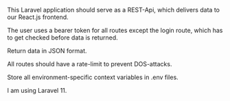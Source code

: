 This Laravel application should serve as a REST-Api, which delivers data to our React.js frontend.

The user uses a bearer token for all routes except the login route,
which has to get checked before data is returned.

Return data in JSON format.

All routes should have a rate-limit to prevent DOS-attacks.

Store all environment-specific context variables in .env files.

I am using Laravel 11.
